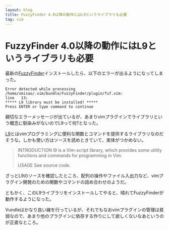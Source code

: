 ```yaml
---
layout: blog
title: FuzzyFinder 4.0以降の動作にはL9というライブラリも必要
tag: vim
---
```


# FuzzyFinder 4.0以降の動作にはL9というライブラリも必要

最新の[FuzzyFinder](http://www.vim.org/scripts/script.php?script_id=1984)インストールしたら、以下のエラーが出るようになってしまった。

~~~~
Error detected while processing /home/xmisao/.vim/bundle/FuzzyFinder/plugin/fuf.vim:
line   13:
***** L9 library must be installed! *****
Press ENTER or type command to continue
~~~~

親切なエラーメッセージが出ているが、あまりvimプラグインでライブラリという概念に馴染みがないのでL9って何?となった。

[L9](http://www.vim.org/scripts/script.php?script_id=3252)とはvimプログラミングに便利な関数とコマンドを提供するライブラリなのだそうな。しかも使い方はソースを読めときていて、実体がつかめない。

> INTRODUCTION
> l9 is a Vim-script library, which provides some utility functions and commands for programming in Vim.
>
> USAGE
> See source code. 

ざっとL9のソースを確認したところ、配列の操作やファイル入出力など、vimプラグイン開発のための関数やコマンドの詰め合わせのようだ。

ともかく、このL9ライブラリをインストールしてやると、晴れてFuzzyFinderが動作するようになった。

Vundleはかなり良い線を行っているが、それでもなおvimプラグインの管理は貧弱なので、あまり他のプラグインに依存する作りにして欲しくないなあというのが正直なところ。
